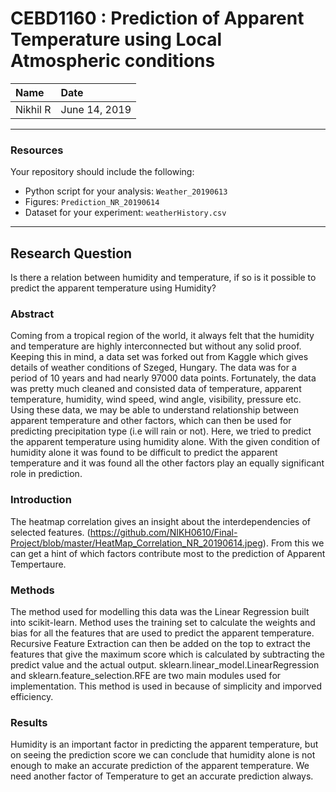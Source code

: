# CEBD1160 : Prediction of Apparent Temperature using Local Atmospheric conditions

| Name | Date |
|:-------|:---------------|
|Nikhil R|June 14, 2019|

-----

### Resources
Your repository should include the following:

- Python script for your analysis: `Weather_20190613`
- Figures:  `Prediction_NR_20190614`
- Dataset for your experiment: `weatherHistory.csv`

-----

## Research Question

Is there a relation between humidity and temperature, if so is it possible to predict the apparent temperature using Humidity?

### Abstract

Coming from a tropical region of the world, it always felt that the humidity and temperature are highly interconnected but without any solid proof. Keeping this in mind, a data set was forked out from Kaggle which gives details of weather conditions of Szeged, Hungary.
The data was for a period of 10 years and had nearly 97000 data points.
Fortunately, the data was pretty much cleaned and consisted data of temperature, apparent temperature, humidity, wind speed, wind angle, visibility, pressure etc.
Using these data, we may be able to understand relationship between apparent temperature and other factors, which can then be used for predicting precipitation type (i.e will rain or not).
Here, we tried to predict the apparent temperature using humidity alone.
With the given condition of humidity alone it was found to be difficult to predict the apparent temperature and it was found all the other factors play an equally significant role in prediction.


### Introduction

The heatmap correlation gives an insight about the interdependencies of selected features. (https://github.com/NIKH0610/Final-Project/blob/master/HeatMap_Correlation_NR_20190614.jpeg). From this we can get a hint of which factors contribute most to the prediction of Apparent Tempertaure.

### Methods

The method used for modelling this data was the Linear Regression built into scikit-learn.
Method uses the training set to calculate the weights and bias for all the features that are used to predict the apparent temperature. 
Recursive Feature Extraction can then be added on the top to extract the features that give the maximum score which is calculated by subtracting the predict value and the actual output.
sklearn.linear_model.LinearRegression and sklearn.feature_selection.RFE are two main modules used for implementation.
This method is used in because of simplicity and imporved efficiency.

### Results

Humidity is an important factor in predicting the apparent temperature, but on seeing the prediction score we can conclude that humidity alone is not enough to make an accurate prediction of the apparent temperature. We need another factor of Temperature to get an accurate prediction always.

